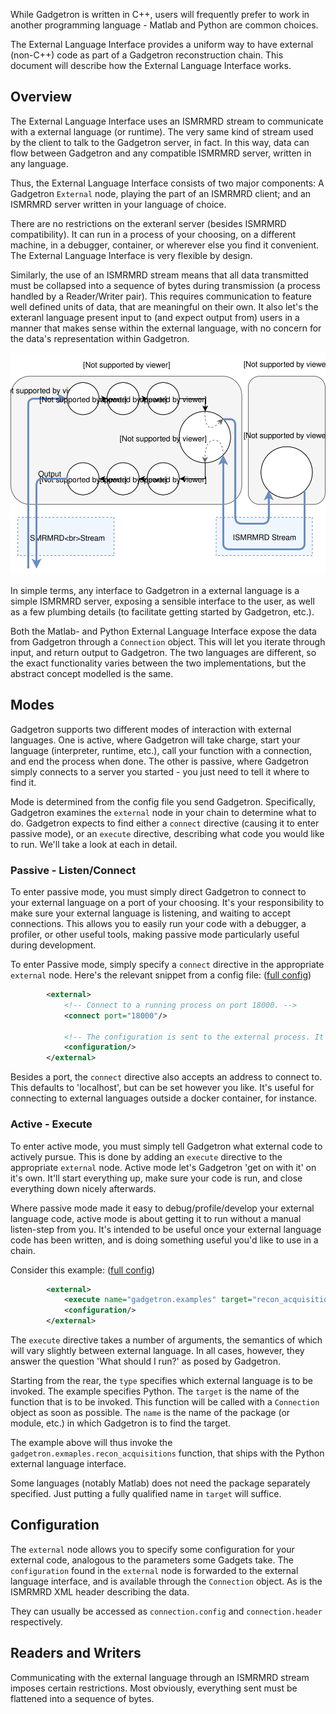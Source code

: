 While Gadgetron is written in C++, users will frequently prefer to work in another programming language - Matlab and Python are common choices. 

The External Language Interface provides a uniform way to have external (non-C++) code as part of a Gadgetron reconstruction chain. This document will describe how the External Language Interface works.

## Overview

The External Language Interface uses an ISMRMRD stream to communicate with a external language (or runtime). The very same kind of stream used by the client to talk to the Gadgetron server, in fact. In this way, data can flow between Gadgetron and any compatible ISMRMRD server, written in any language. 

Thus, the External Language Interface consists of two major components: A Gadgetron `External` node, playing the 
part of an ISMRMRD client; and an ISMRMRD server written in your language of choice. 

There are no restrictions on the exteranl server (besides ISMRMRD compatibility). It can run in a process of your choosing, on a different machine, in a debugger, container, or wherever else you find it convenient. The External Language Interface is very flexible by design. 

Similarly, the use of an ISMRMRD stream means that all data transmitted must be collapsed into a sequence of bytes during transmission (a process handled by a Reader/Writer pair). This requires communication to feature well defined units of data, that are meaningful on their own. It also let's the exteranl language present input to (and expect output from) users in a manner that makes sense within the external language, with no concern for the data's representation within Gadgetron. 

[comment]: # (I've put the illustration in a personal repository. Dunno if that's a good solution, but at least you can get at them if you need to make changes. -k)

![External Language Interface Overview](https://raw.githubusercontent.com/kristofferknudsen/gadgetron-illustrations/master/external.svg)

In simple terms, any interface to Gadgetron in a external language is a simple ISMRMRD server, exposing a sensible interface to the user, as well as a few plumbing details (to facilitate getting started by Gadgetron, etc.). 

Both the Matlab- and Python External Language Interface expose the data from Gadgetron through a `Connection` object. This will let you iterate through input, and return output to Gadgetron. The two languages are different, so the exact functionality varies between the two implementations, but the abstract concept modelled is the same. 

## Modes

Gadgetron supports two different modes of interaction with external languages. One is active, where Gadgetron will take charge, start your language (interpreter, runtime, etc.), call your function with a connection, and end the process when done. The other is passive, where Gadgetron simply connects to a server you started - you just need to tell it where to find it. 

Mode is determined from the config file you send Gadgetron. Specifically, Gadgetron examines the `external` node in your chain to determine what to do. Gadgetron expects to find either a `connect` directive (causing it to enter passive mode), or an `execute` directive, describing what code you would like to run. We'll take a look at each in detail.

### Passive - Listen/Connect

To enter passive mode, you must simply direct Gadgetron to connect to your external language on a port of your choosing. It's your responsibility to make sure your external language is listening, and waiting to accept connections. This allows you to easily run your code with a debugger, a profiler, or other useful tools, making passive mode particularly useful during development. 

To enter Passive mode, simply specify a `connect` directive in the appropriate `external` node. Here's the relevant snippet from a config file: ([full config](https://github.com/gadgetron/gadgetron/blob/master/gadgets/examples/config/external_connect_example.xml))

```xml
        <external>
            <!-- Connect to a running process on port 18000. -->
            <connect port="18000"/>

            <!-- The configuration is sent to the external process. It's left pretty empty here. -->
            <configuration/>
        </external>
```

Besides a port, the `connect` directive also accepts an address to connect to. This defaults to 'localhost', but can be set however you like. It's useful for connecting to external languages outside a docker container, for instance. 

### Active - Execute

To enter active mode, you must simply tell Gadgetron what external code to actively pursue. This is done by adding an `execute` directive to the appropriate `external` node. Active mode let's Gadgetron 'get on with it' on it's own. It'll start everything up, make sure your code is run, and close everything down nicely afterwards. 

Where passive mode made it easy to debug/profile/develop your external language code, active mode is about getting it to run without a manual listen-step from you. It's intended to be useful once your external language code has been written, and is doing something useful you'd like to use in a chain. 

Consider this example: ([full config](https://github.com/gadgetron/gadgetron/blob/master/gadgets/examples/config/external_python_acquisition_example.xml))

```xml
        <external>
            <execute name="gadgetron.examples" target="recon_acquisitions" type="python"/>
            <configuration/>
        </external>
```

The `execute` directive takes a number of arguments, the semantics of which will vary slightly between external language. In all cases, however, they answer the question 'What should I run?' as posed by Gadgetron. 

Starting from the rear, the `type` specifies which external language is to be invoked. The example specifies Python. The `target` is the name of the function that is to be invoked. This function will be called with a `Connection` object as soon as possible. The `name` is the name of the package (or module, etc.) in which Gadgetron is to find the target.

The example above will thus invoke the `gadgetron.exmaples.recon_acquisitions` function, that ships with the Python external language interface. 

Some languages (notably Matlab) does not need the package separately specified. Just putting a fully qualified name in `target` will suffice. 

## Configuration

The `external` node allows you to specify some configuration for your external code, analogous to the parameters some Gadgets take. The `configuration` found in the `external` node is forwarded to the external language interface, and is available through the `Connection` object. As is the ISMRMRD XML header describing the data.

They can usually be accessed as `connection.config` and `connection.header` respectively. 

## Readers and Writers

Communicating with the external language through an ISMRMRD stream imposes certain restrictions. Most obviously, everything sent must be flattened into a sequence of bytes. 



